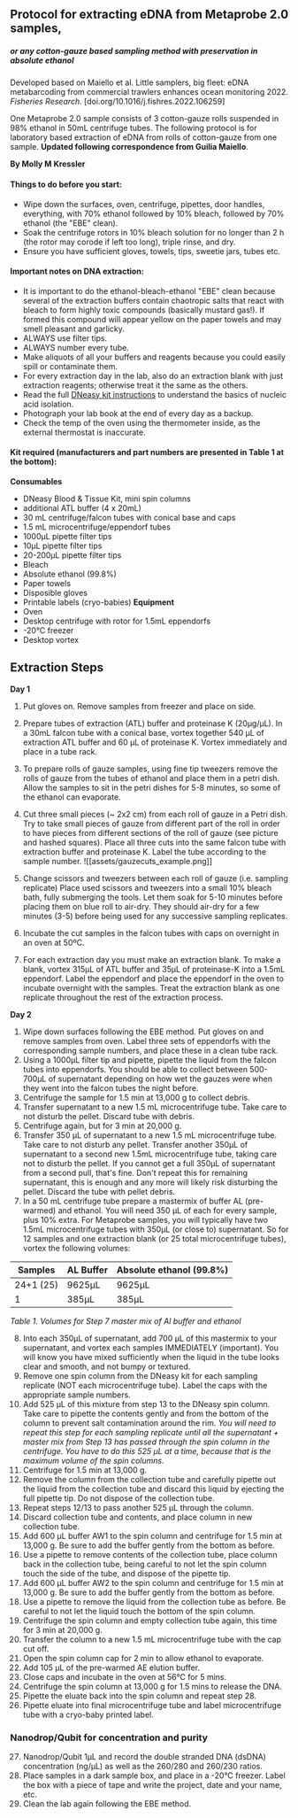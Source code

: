 ## Protocol for extracting eDNA from Metaprobe 2.0 samples,
##### or any cotton-gauze based sampling method with preservation in absolute ethanol

Developed based on Maiello et al. Little samplers, big fleet: eDNA metabarcoding from commercial trawlers enhances ocean monitoring 2022. *Fisheries Research*. [doi.org/10.1016/j.fishres.2022.106259]

One Metaprobe 2.0 sample consists of 3 cotton-gauze rolls suspended in 98% ethanol in 50mL centrifuge tubes. The following protocol is for laboratory based extraction of eDNA from rolls of cotton-gauze from one sample. **Updated following correspondence from Guilia Maiello**.

**By Molly M Kressler**

#### Things to do before you start:

* Wipe down the surfaces, oven, centrifuge, pipettes, door handles, everything, with 70% ethanol followed by 10% bleach, followed by 70% ethanol (the "EBE" clean).
* Soak the centrifuge rotors in 10% bleach solution for no longer than 2 h (the rotor may corode if left too long), triple rinse, and dry.
* Ensure you have sufficient gloves, towels, tips, sweetie jars, tubes etc.
#### Important notes on DNA extraction:
* It is important to do the ethanol-bleach-ethanol "EBE" clean because several of the extraction buffers contain chaotropic salts that react with bleach to form highly toxic compounds (basically mustard gas!). If formed this compound will appear yellow on the paper towels and may smell pleasant and garlicky.
* ALWAYS use filter tips.
* ALWAYS number every tube.
* Make aliquots of all your buffers and reagents because you could easily spill or contaminate them.
* For every extraction day in the lab, also do an extraction blank with just extraction reagents; otherwise treat it the same as the others. 
* Read the full [DNeasy kit instructions](https://www.qiagen.com/us/resources/download.aspx?id=6b09dfb8-6319-464d-996c-79e8c7045a50&lang=en) to understand the basics of nucleic acid isolation.
* Photograph your lab book at the end of every day as a backup.
* Check the temp of the oven using the thermometer inside, as the external thermostat is inaccurate.
#### Kit required (manufacturers and part numbers are presented in Table 1 at the bottom):

**Consumables**
* DNeasy Blood & Tissue Kit, mini spin columns 
* additional ATL buffer (4 x 20mL)
* 30 mL centrifuge/falcon tubes with conical base and caps
* 1.5 mL microcentrifuge/eppendorf tubes
* 1000µL pipette filter tips 
* 10µL pipette filter tips
* 20-200µL pipette filter tips
* Bleach
* Absolute ethanol (99.8%)
* Paper towels
* Disposible gloves
* Printable labels (cryo-babies) 
**Equipment**
* Oven
* Desktop centrifuge with rotor for 1.5mL eppendorfs 
* -20°C freezer 
* Desktop vortex 

## Extraction Steps
**Day 1**
1. Put gloves on. Remove samples from freezer and place on side. 
3. Prepare tubes of extraction (ATL) buffer and proteinase K (20µg/µL). In a 30mL falcon tube with a conical base, vortex together 540 µL of extraction ATL buffer and 60 µL of proteinase K. Vortex immediately and place in a tube rack. 
4. To prepare rolls of gauze samples, using fine tip tweezers remove the rolls of gauze from the tubes of ethanol and place them in a petri dish. Allow the samples to sit in the petri dishes for 5-8 minutes, so some of the ethanol can evaporate. 
5. Cut three small pieces (~ 2x2 cm) from each roll of gauze in a Petri dish. Try to take small pieces of gauze from different part of the roll in order to have pieces from different sections of the roll of gauze (see picture and hashed squares). Place all three cuts into the same falcon tube with extraction buffer and proteinase K. Label the tube according to the sample number. 
   ![[assets/gauzecuts_example.png]]

6. Change scissors and tweezers between each roll of gauze (i.e. sampling replicate) Place used scissors and tweezers into a small 10% bleach bath, fully submerging the tools. Let them soak for 5-10 minutes before placing them on blue roll to air-dry. They should air-dry for a few minutes (3-5) before being used for any successive sampling replicates. 
7. Incubate the cut samples in the falcon tubes with caps on overnight in an oven at 50ºC. 
8. For each extraction day you must make an extraction blank. To make a blank, vortex 315µL of ATL buffer and 35µL of proteinase-K into a 1.5mL eppendorf. Label the eppendorf and place the eppendorf in the oven to incubate overnight with the samples. Treat the extraction blank as one replicate throughout the rest of the extraction process. 


**Day 2**
1. Wipe down surfaces following the EBE method. Put gloves on and remove samples from oven. Label three sets of eppendorfs with the corresponding sample numbers, and place these in a clean tube rack.
2. Using a 1000µL filter tip and pipette, pipette the liquid from the falcon tubes into eppendorfs. You should be able to collect between 500-700µL of supernatant depending on how wet the gauzes were when they went into the falcon tubes the night before.
3. Centrifuge the sample for 1.5 min at 13,000 g to collect debris.
4. Transfer supernatant to a new 1.5 mL microcentrifuge tube. Take care to not disturb the pellet. Discard tube with debris.
5. Centrifuge again, but for 3 min at 20,000 g.
6. Transfer 350 µL of supernatant to a new 1.5 mL microcentrifuge tube. Take care to not disturb any pellet. Transfer another 350µL of supernatant to a second new 1.5mL microcentrifuge tube, taking care not to disturb the pellet. If you cannot get a full 350µL of supernatant from a second pull, that's fine. Don't repeat this for remaining supernatant, this is enough and any more will likely risk disturbing the pellet. Discard the tube with pellet debris.
7. In a 50 mL centrifuge tube prepare a mastermix of buffer AL (pre-warmed) and ethanol. You will need 350 µL of each for every sample, plus 10% extra. 
   For Metaprobe samples, you will typically have two 1.5mL microcentrifuge tubes with 350µL (or close to) supernatant. So for 12 samples and one extraction blank (or 25 total microcentrifuge tubes), vortex the following volumes:
    
| Samples   | AL Buffer | Absolute ethanol (99.8%) |
| --------- | --------- | ------------------------ |
| 24+1 (25) | 9625µL    | 9625µL                   |
| 1         | 385µL     | 385µL                    |

*Table 1. Volumes for Step 7 master mix of Al buffer and ethanol*

8. Into each 350µL of supernatant, add 700 µL of this mastermix to your supernatant, and vortex each samples IMMEDIATELY (important). You will know you have mixed sufficiently when the liquid in the tube looks clear and smooth, and not bumpy or textured.
9. Remove one spin column from the DNeasy kit for each sampling replicate (NOT each microcentrifuge tube). Label the caps with the appropriate sample numbers.
10. Add 525 µL of this mixture from step 13 to the DNeasy spin column. Take care to pipette the contents gently and from the bottom of the column to prevent salt contamination around the rim. 
    *You will need to repeat this step for each sampling replicate until all the supernatant + master mix from Step 13 has passed through the spin column in the centrifuge. You have to do this 525 µL at a time, because that is the maximum volume of the spin columns.*
11. Centrifuge for 1.5 min at 13,000 g.
12. Remove the column from the collection tube and carefully pipette out the liquid from the collection tube and discard this liquid by ejecting the full pipette tip. Do not dispose of the collection tube.
13. Repeat steps 12/13 to pass another 525 µL through the column.
14. Discard collection tube and contents, and place column in new collection tube.
15. Add 600 µL buffer AW1 to the spin column and centrifuge for 1.5 min at 13,000 g. Be sure to add the buffer gently from the bottom as before.
16. Use a pipette to remove contents of the collection tube, place column back in the collection tube, being careful to not let the spin column touch the side of the tube, and dispose of the pipette tip. 
17. Add 600 µL buffer AW2 to the spin column and centrifuge for 1.5 min at 13,000 g. Be sure to add the buffer gently from the bottom as before.
18. Use a pipette to remove the liquid from the collection tube as before. Be careful to not let the liquid touch the bottom of the spin column.
19. Centrifuge the spin column and empty collection tube again, this time for 3 min at 20,000 g.
20. Transfer the column to a new 1.5 mL microcentrifuge tube with the cap cut off.
21. Open the spin column cap for 2 min to allow ethanol to evaporate.
22. Add 105 &micro;L of the pre-warmed AE elution buffer. 
23. Close caps and incubate in the oven at 56&#176;C for 5 mins. 
24. Centrifuge the spin column at 13,000 g for 1.5 mins to release the DNA.
25. Pipette the eluate back into the spin column and repeat step 28.
26. Pipette eluate into final microcentrifuge tube and label microcentrifuge tube with a cryo-baby printed label. 

### Nanodrop/Qubit for concentration and purity 
27. Nanodrop/Qubit 1µL and record the double stranded DNA (dsDNA) concentration (ng/µL) as well as the 260/280 and 260/230 ratios.
28. Place samples in a dark sample box, and place in a -20°C freezer. Label the box with a piece of tape and write the project, date and your name, etc.
29. Clean the lab again following the EBE method. 
